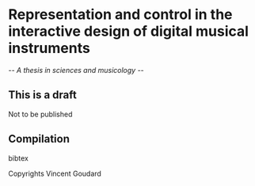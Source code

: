 # Representation and control in the interactive design of digital musical instruments
*-- A thesis in sciences and musicology --*

## This is a draft
Not to be published

## Compilation
bibtex

Copyrights Vincent Goudard
